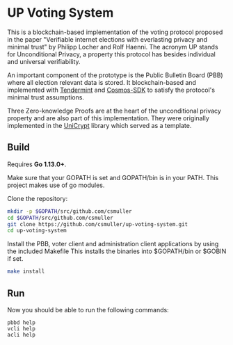 # UP Voting System

This is a blockchain-based implementation of the voting protocol proposed in the paper "Verifiable 
internet elections with everlasting privacy and minimal trust" by Philipp Locher and Rolf Haenni. 
The acronym UP stands for Unconditional Privacy, a property this protocol has besides individual and 
universal verifiability. 

An important component of the prototype is the Public Bulletin Board (PBB) where all election
relevant data is stored. It blockchain-based and implemented with 
[Tendermint](https://tendermint.com/) and [Cosmos-SDK](https://docs.cosmos.network/master/) to 
satisfy the protocol's minimal trust assumptions.

Three Zero-knowledge Proofs are at the heart of the unconditional privacy property and are also
part of this implementation. They were originally implemented in the 
[UniCrypt](https://github.com/bfh-evg/unicrypt) library which served as a template.


## Build 

Requires **Go 1.13.0+**.

Make sure that your GOPATH is set and GOPATH/bin is in your PATH. 
This project makes use of go modules. 

Clone the repository:
```zsh
mkdir -p $GOPATH/src/github.com/csmuller
cd $GOPATH/src/github.com/csmuller
git clone https://github.com/csmuller/up-voting-system.git
cd up-voting-system
```

Install the PBB, voter client and administration client applications by using the included Makefile
This installs the binaries into $GOPATH/bin or $GOBIN if set.
```zsh
make install
```


## Run

Now you should be able to run the following commands:

```
pbbd help
vcli help
acli help
```

